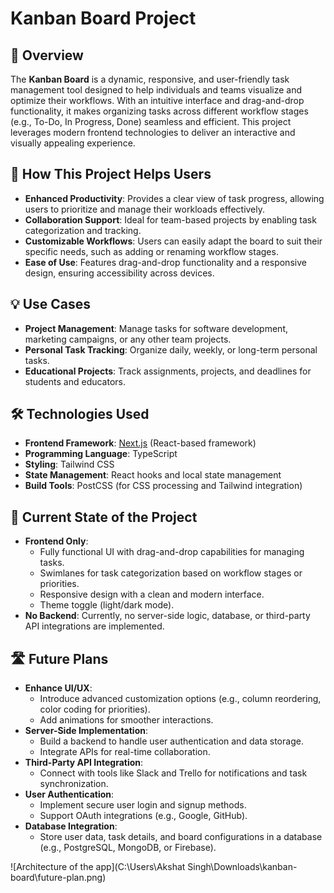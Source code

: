 # Kanban Board Project

## 📖 Overview
The **Kanban Board** is a dynamic, responsive, and user-friendly task management tool designed to help individuals and teams visualize and optimize their workflows. With an intuitive interface and drag-and-drop functionality, it makes organizing tasks across different workflow stages (e.g., To-Do, In Progress, Done) seamless and efficient. This project leverages modern frontend technologies to deliver an interactive and visually appealing experience.

## 🚀 How This Project Helps Users
- **Enhanced Productivity**: Provides a clear view of task progress, allowing users to prioritize and manage their workloads effectively.
- **Collaboration Support**: Ideal for team-based projects by enabling task categorization and tracking.
- **Customizable Workflows**: Users can easily adapt the board to suit their specific needs, such as adding or renaming workflow stages.
- **Ease of Use**: Features drag-and-drop functionality and a responsive design, ensuring accessibility across devices.

## 💡 Use Cases
- **Project Management**: Manage tasks for software development, marketing campaigns, or any other team projects.
- **Personal Task Tracking**: Organize daily, weekly, or long-term personal tasks.
- **Educational Projects**: Track assignments, projects, and deadlines for students and educators.

## 🛠️ Technologies Used
- **Frontend Framework**: [Next.js](https://nextjs.org/) (React-based framework)
- **Programming Language**: TypeScript
- **Styling**: Tailwind CSS
- **State Management**: React hooks and local state management
- **Build Tools**: PostCSS (for CSS processing and Tailwind integration)

## 📂 Current State of the Project
- **Frontend Only**: 
  - Fully functional UI with drag-and-drop capabilities for managing tasks.
  - Swimlanes for task categorization based on workflow stages or priorities.
  - Responsive design with a clean and modern interface.
  - Theme toggle (light/dark mode).
- **No Backend**: Currently, no server-side logic, database, or third-party API integrations are implemented.

## 🛣️ Future Plans
- **Enhance UI/UX**:
  - Introduce advanced customization options (e.g., column reordering, color coding for priorities).
  - Add animations for smoother interactions.
- **Server-Side Implementation**:
  - Build a backend to handle user authentication and data storage.
  - Integrate APIs for real-time collaboration.
- **Third-Party API Integration**:
  - Connect with tools like Slack and Trello for notifications and task synchronization.
- **User Authentication**:
  - Implement secure user login and signup methods.
  - Support OAuth integrations (e.g., Google, GitHub).
- **Database Integration**:
  - Store user data, task details, and board configurations in a database (e.g., PostgreSQL, MongoDB, or Firebase).

![Architecture of the app](C:\Users\Akshat Singh\Downloads\kanban-board\future-plan.png)